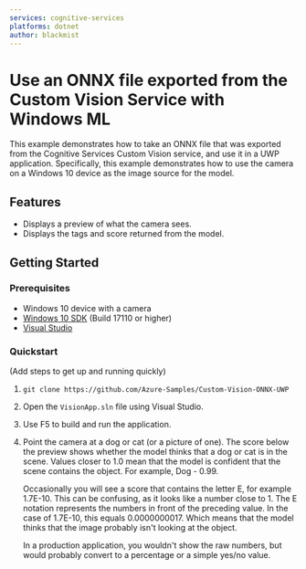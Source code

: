 ```yaml
---
services: cognitive-services
platforms: dotnet
author: blackmist
---
```


# Use an ONNX file exported from the Custom Vision Service with Windows ML

This example demonstrates how to take an ONNX file that was exported from the Cognitive Services Custom Vision service, and use it in a UWP application. Specifically, this example demonstrates how to use the camera on a Windows 10 device as the image source for the model.

## Features

* Displays a preview of what the camera sees.
* Displays the tags and score returned from the model.

## Getting Started

### Prerequisites

- Windows 10 device with a camera
- [Windows 10 SDK](https://developer.microsoft.com/windows/downloads/windows-10-sdk) (Build 17110 or higher)
- [Visual Studio](https://developer.microsoft.com/windows/downloads)

### Quickstart
(Add steps to get up and running quickly)

1. `git clone https://github.com/Azure-Samples/Custom-Vision-ONNX-UWP`
2. Open the `VisionApp.sln` file using Visual Studio.
3. Use F5 to build and run the application.
4. Point the camera at a dog or cat (or a picture of one). The score below the preview shows whether the model thinks that a dog or cat is in the scene. Values closer to 1.0 mean that the model is confident that the scene contains the object. For example, Dog - 0.99. 

    Occasionally you will see a score that contains the letter E, for example 1.7E-10. This can be confusing, as it looks like a number close to 1. The E notation represents the numbers in front of the preceding value. In the case of 1.7E-10, this equals 0.0000000017. Which means that the model thinks that the image probably isn't looking at the object.

    In a production application, you wouldn't show the raw numbers, but would probably convert to a percentage or a simple yes/no value.
